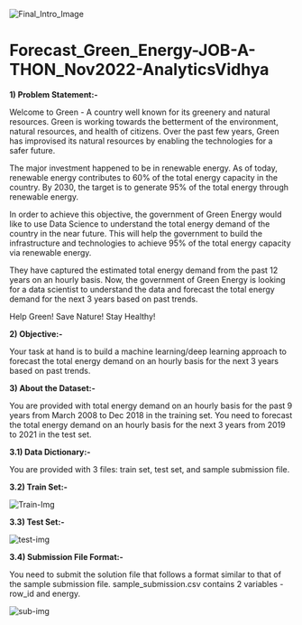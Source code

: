 ![Final_Intro_Image](https://user-images.githubusercontent.com/84449238/202764613-454cc2f7-d0b8-41f3-85e2-13aa8212f94a.jpg)

# Forecast_Green_Energy-JOB-A-THON_Nov2022-AnalyticsVidhya

**1) Problem Statement:-**

Welcome to Green - A country well known for its greenery and natural resources. Green is working towards the betterment of the environment, natural resources, and health of citizens. Over the past few years, Green has improvised its natural resources by enabling the technologies for a safer future. 

The major investment happened to be in renewable energy. As of today, renewable energy contributes to 60% of the total energy capacity in the country. By 2030, the target is to generate 95% of the total energy through renewable energy.

In order to achieve this objective, the government of Green Energy would like to use Data Science to understand the total energy demand of the country in the near future. This will help the government to build the infrastructure and technologies to achieve 95% of the total energy capacity via renewable energy.

They have captured the estimated total energy demand from the past 12 years on an hourly basis. Now, the government of Green Energy is looking for a data scientist to understand the data and forecast the total energy demand for the next 3 years based on past trends.

Help Green! Save Nature! Stay Healthy!

**2) Objective:-**

Your task at hand is to build a machine learning/deep learning approach to forecast the total energy demand on an hourly basis for the next 3 years based on past trends.

**3) About the Dataset:-**

You are provided with total energy demand on an hourly basis for the past 9 years from March 2008 to Dec 2018 in the training set. You need to forecast the total energy demand on an hourly basis for the next 3 years from 2019 to 2021 in the test set.

**3.1) Data Dictionary:-**

You are provided with 3 files: train set, test set, and sample submission file.

**3.2) Train Set:-**

![Train-Img](https://user-images.githubusercontent.com/84449238/202767540-702e7e95-a8d0-4aa0-878e-e95d4ce7f891.JPG)

**3.3) Test Set:-**

![test-img](https://user-images.githubusercontent.com/84449238/202767813-61c22229-35c6-47c3-ba0b-c321c0392a02.JPG)

**3.4) Submission File Format:-**

You need to submit the solution file that follows a format similar to that of the sample submission file. sample_submission.csv contains 2 variables - row_id and energy.

![sub-img](https://user-images.githubusercontent.com/84449238/202767861-1fb09125-c7d5-45cd-bea8-7b93feb9de09.JPG)
